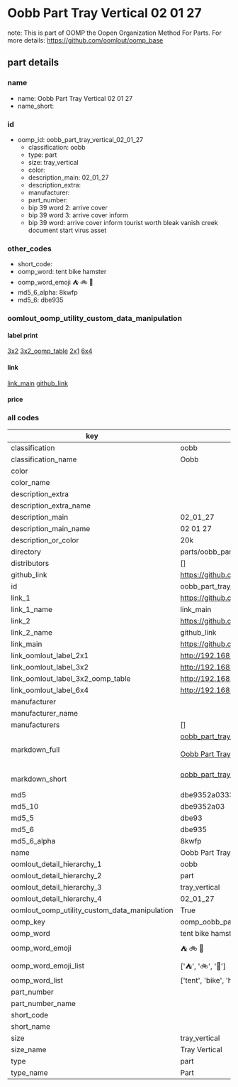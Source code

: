 # Oobb Part Tray Vertical 02 01 27  

note: This is part of OOMP the Oopen Organization Method For Parts. For more details: https://github.com/oomlout/oomp_base

##  part details





### name
* name: Oobb Part Tray Vertical 02 01 27
* name_short: 
### id
* oomp_id: oobb_part_tray_vertical_02_01_27
  * classification: oobb
  * type: part
  * size: tray_vertical
  * color: 
  * description_main: 02_01_27
  * description_extra: 
  * manufacturer: 
  * part_number: 
  * bip 39 word 2: arrive cover
  * bip 39 word 3: arrive cover inform
  * bip 39 word: arrive cover inform tourist worth bleak vanish creek document start virus asset

### other_codes
* short_code: 
* oomp_word: tent bike hamster
* oomp_word_emoji :tent: :bike: :hamster:
* md5_6_alpha: 8kwfp
* md5_6: dbe935






### oomlout_oomp_utility_custom_data_manipulation
#### label print
[3x2](http://192.168.1.245:1112/?label=oomp%208kwfp)
[3x2_oomp_table](http://192.168.1.107:1112/?label=oomp%208kwfp)
[2x1](http://192.168.1.242:1112/?label=oomp%208kwfp)
[6x4](http://192.168.1.55:1112/?label=oomp%208kwfp)    

#### link

[link_main](https://github.com/oomlout/oomlout_oomp_current_version_messy/tree/main/parts/oobb_part_tray_vertical_02_01_27) [github_link](https://github.com/oomlout/oomlout_oomp_part_src/tree/main/parts/oobb_part_tray_vertical_02_01_27)                             

#### price







### all codes 
| key | value |  
| --- | --- |  
| classification | oobb |  
| classification_name | Oobb |  
| color |  |  
| color_name |  |  
| description_extra |  |  
| description_extra_name |  |  
| description_main | 02_01_27 |  
| description_main_name | 02 01 27 |  
| description_or_color | 20k |  
| directory | parts/oobb_part_tray_vertical_02_01_27 |  
| distributors | [] |  
| github_link | https://github.com/oomlout/oomlout_oomp_part_src/tree/main/parts/oobb_part_tray_vertical_02_01_27 |  
| id | oobb_part_tray_vertical_02_01_27 |  
| link_1 | https://github.com/oomlout/oomlout_oomp_current_version_messy/tree/main/parts/oobb_part_tray_vertical_02_01_27 |  
| link_1_name | link_main |  
| link_2 | https://github.com/oomlout/oomlout_oomp_part_src/tree/main/parts/oobb_part_tray_vertical_02_01_27 |  
| link_2_name | github_link |  
| link_main | https://github.com/oomlout/oomlout_oomp_current_version_messy/tree/main/parts/oobb_part_tray_vertical_02_01_27 |  
| link_oomlout_label_2x1 | http://192.168.1.242:1112/?label=oomp%208kwfp |  
| link_oomlout_label_3x2 | http://192.168.1.245:1112/?label=oomp%208kwfp |  
| link_oomlout_label_3x2_oomp_table | http://192.168.1.107:1112/?label=oomp%208kwfp |  
| link_oomlout_label_6x4 | http://192.168.1.55:1112/?label=oomp%208kwfp |  
| manufacturer |  |  
| manufacturer_name |  |  
| manufacturers | [] |  
| markdown_full | [oobb_part_tray_vertical_02_01_27](https://github.com/oomlout/oomlout_oomp_current_version_messy/tree/main/parts/oobb_part_tray_vertical_02_01_27)<br>[](https://github.com/oomlout/oomlout_oomp_current_version_messy/tree/main/parts/oobb_part_tray_vertical_02_01_27)<br>[Oobb Part Tray Vertical 02 01 27](https://github.com/oomlout/oomlout_oomp_current_version_messy/tree/main/parts/oobb_part_tray_vertical_02_01_27)<br><br> |  
| markdown_short | [oobb_part_tray_vertical_02_01_27](https://github.com/oomlout/oomlout_oomp_current_version_messy/tree/main/parts/oobb_part_tray_vertical_02_01_27)<br><br> |  
| md5 | dbe9352a03333e285e7efe5ee70c6064 |  
| md5_10 | dbe9352a03 |  
| md5_5 | dbe93 |  
| md5_6 | dbe935 |  
| md5_6_alpha | 8kwfp |  
| name | Oobb Part Tray Vertical 02 01 27 |  
| oomlout_detail_hierarchy_1 | oobb |  
| oomlout_detail_hierarchy_2 | part |  
| oomlout_detail_hierarchy_3 | tray_vertical |  
| oomlout_detail_hierarchy_4 | 02_01_27 |  
| oomlout_oomp_utility_custom_data_manipulation | True |  
| oomp_key | oomp_oobb_part_tray_vertical_02_01_27 |  
| oomp_word | tent bike hamster |  
| oomp_word_emoji | :tent: :bike: :hamster: |  
| oomp_word_emoji_list | [':tent:', ':bike:', ':hamster:'] |  
| oomp_word_list | ['tent', 'bike', 'hamster'] |  
| part_number |  |  
| part_number_name |  |  
| short_code |  |  
| short_name |  |  
| size | tray_vertical |  
| size_name | Tray Vertical |  
| type | part |  
| type_name | Part |  
